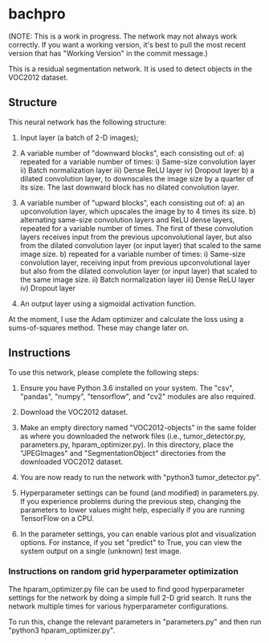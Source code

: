 # bachpro

(NOTE: This is a work in progress. The network may not always work correctly. If you want a working version, it's best to pull the most recent version that has "Working Version" in the commit message.)

This is a residual segmentation network. It is used to detect objects in the VOC2012 dataset.

## Structure

This neural network has the following structure:
1) Input layer (a batch of 2-D images);

2) A variable number of "downward blocks", each consisting out of:
	a) repeated for a variable number of times:
          i) Same-size convolution layer
         ii) Batch normalization layer
        iii) Dense ReLU layer
         iv) Dropout layer
	b) a dilated convolution layer, to downscales the image size by a quarter of its size. The last downward block has no dilated convolution layer.

3) A variable number of "upward blocks", each consisting out of:
	a) an upconvolution layer, which upscales the image by to 4 times its size.
	b) alternating same-size convolution layers and ReLU dense layers, repeated for a variable number of times. The first of these convolution layers receives input from the previous upconvolutional layer, but also from the dilated convolution layer (or input layer) that scaled to the same image size.
    b) repeated for a variable number of times:
          i) Same-size convolution layer, receiving input from previous upconvolutional layer but also from the dilated convolution layer (or input layer) that scaled to the same image size.
         ii) Batch normalization layer
        iii) Dense ReLU layer
         iv) Dropout layer

4) An output layer using a sigmoidal activation function.


At the moment, I use the Adam optimizer and calculate the loss using a sums-of-squares method. These may change later on.

## Instructions

To use this network, please complete the following steps:

1) Ensure you have Python 3.6 installed on your system. The "csv", "pandas", "numpy", "tensorflow", and "cv2" modules are also required.

2) Download the VOC2012 dataset.

3) Make an empty directory named "VOC2012-objects" in the same folder as where you downloaded the network files (i.e., tumor\_detector.py, parameters.py, hparam\_optimizer.py). In this directory, place the "JPEGImages" and "SegmentationObject" directories from the downloaded VOC2012 dataset.

3) You are now ready to run the network with "python3 tumor_detector.py".

4) Hyperparameter settings can be found (and modified) in parameters.py. If you experience problems during the previous step, changing the parameters to lower values might help, especially if you are running TensorFlow on a CPU.

5) In the parameter settings, you can enable various plot and visualization options. For instance, if you set "predict" to True, you can view the system output on a single (unknown) test image.

### Instructions on random grid hyperparameter optimization

The hparam_optimizer.py file can be used to find good hyperparameter settings for the network by doing a simple full 2-D grid search. It runs the network multiple times for various hyperparameter configurations.

To run this, change the relevant parameters in "parameters.py" and then run "python3 hparam_optimizer.py".
